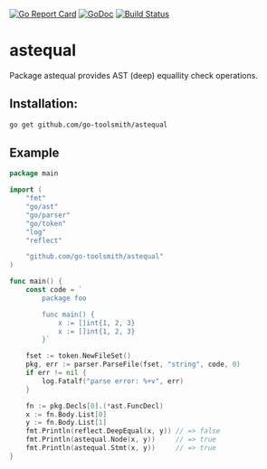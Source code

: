 [![Go Report Card](https://goreportcard.com/badge/github.com/go-toolsmith/astequal)](https://goreportcard.com/report/github.com/go-toolsmith/astequal)
[![GoDoc](https://godoc.org/github.com/go-toolsmith/astequal?status.svg)](https://godoc.org/github.com/go-toolsmith/astequal)
[![Build Status](https://travis-ci.org/go-toolsmith/astequal.svg?branch=master)](https://travis-ci.org/go-toolsmith/astequal)


# astequal

Package astequal provides AST (deep) equallity check operations.

## Installation:

```bash
go get github.com/go-toolsmith/astequal
```

## Example

```go
package main

import (
	"fmt"
	"go/ast"
	"go/parser"
	"go/token"
	"log"
	"reflect"

	"github.com/go-toolsmith/astequal"
)

func main() {
	const code = `
		package foo

		func main() {
			x := []int{1, 2, 3}
			x := []int{1, 2, 3}
		}`

	fset := token.NewFileSet()
	pkg, err := parser.ParseFile(fset, "string", code, 0)
	if err != nil {
		log.Fatalf("parse error: %+v", err)
	}

	fn := pkg.Decls[0].(*ast.FuncDecl)
	x := fn.Body.List[0]
	y := fn.Body.List[1]
	fmt.Println(reflect.DeepEqual(x, y)) // => false
	fmt.Println(astequal.Node(x, y))     // => true
	fmt.Println(astequal.Stmt(x, y))     // => true
}
```
